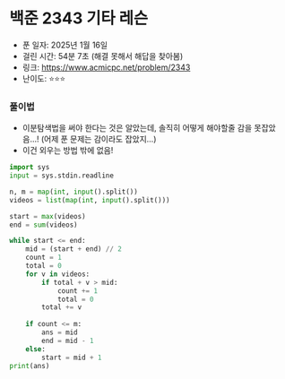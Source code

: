 # 백준 2343 기타 레슨

- 푼 일자: 2025년 1월 16일
- 걸린 시간: 54분 7초 (해결 못해서 해답을 찾아봄)
- 링크: https://www.acmicpc.net/problem/2343
- 난이도: ⭐️⭐️⭐️

### 풀이법

- 이분탐색법을 써야 한다는 것은 알았는데, 솔직히 어떻게 해야할줄 감을 못잡았음...! (어제 푼 문제는 감이라도 잡았지...)
- 이건 외우는 방법 밖에 없음!

```py
import sys
input = sys.stdin.readline

n, m = map(int, input().split())
videos = list(map(int, input().split()))

start = max(videos)
end = sum(videos)

while start <= end:
    mid = (start + end) // 2
    count = 1
    total = 0
    for v in videos:
        if total + v > mid:
            count += 1
            total = 0
        total += v
    
    if count <= m:
        ans = mid
        end = mid - 1
    else:
        start = mid + 1
print(ans)

```